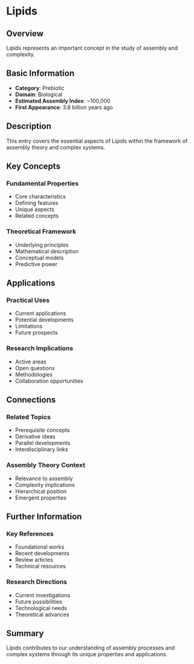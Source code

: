 # Lipids

## Overview

Lipids represents an important concept in the study of assembly and complexity.

## Basic Information

- **Category**: Prebiotic
- **Domain**: Biological
- **Estimated Assembly Index**: ~100,000
- **First Appearance**: 3.8 billion years ago

## Description

This entry covers the essential aspects of Lipids within the framework of assembly theory and complex systems.

## Key Concepts

### Fundamental Properties
- Core characteristics
- Defining features
- Unique aspects
- Related concepts

### Theoretical Framework
- Underlying principles
- Mathematical description
- Conceptual models
- Predictive power

## Applications

### Practical Uses
- Current applications
- Potential developments
- Limitations
- Future prospects

### Research Implications
- Active areas
- Open questions
- Methodologies
- Collaboration opportunities

## Connections

### Related Topics
- Prerequisite concepts
- Derivative ideas
- Parallel developments
- Interdisciplinary links

### Assembly Theory Context
- Relevance to assembly
- Complexity implications
- Hierarchical position
- Emergent properties

## Further Information

### Key References
- Foundational works
- Recent developments
- Review articles
- Technical resources

### Research Directions
- Current investigations
- Future possibilities
- Technological needs
- Theoretical advances

## Summary

Lipids contributes to our understanding of assembly processes and complex systems through its unique properties and applications.
